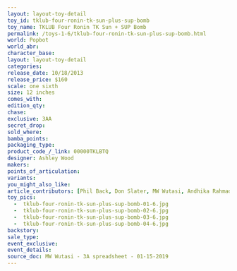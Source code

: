 ```yaml
---
layout: layout-toy-detail 
toy_id: tklub-four-ronin-tk-sun-plus-sup-bomb
toy_name: TKLUB Four Ronin TK Sun + SUP Bomb
permalink: /toys-1-6/tklub-four-ronin-tk-sun-plus-sup-bomb.html
world: Popbot
world_abr: 
character_base: 
layout: layout-toy-detail
categories: 
release_date: 10/18/2013
release_price: $160 
scale: one sixth
size: 12 inches
comes_with: 
edition_qty: 
chase: 
exclusive: 3AA
secret_drop: 
sold_where: 
bamba_points: 
packaging_type: 
product_code_/_link: 00000TKLBTQ
designer: Ashley Wood
makers: 
points_of_articulation: 
variants: 
you_might_also_like: 
article_contributors: [Phil Back, Don Slater, MW Wutasi, Andhika Rahmaditya]
toy_pics: 
  -  tklub-four-ronin-tk-sun-plus-sup-bomb-01-6.jpg
  -  tklub-four-ronin-tk-sun-plus-sup-bomb-02-6.jpg
  -  tklub-four-ronin-tk-sun-plus-sup-bomb-03-6.jpg
  -  tklub-four-ronin-tk-sun-plus-sup-bomb-04-6.jpg
backstory:
sale_type: 
event_exclusive: 
event_details: 
source_doc: MW Wutasi - 3A spreadsheet - 01-15-2019
---
```

